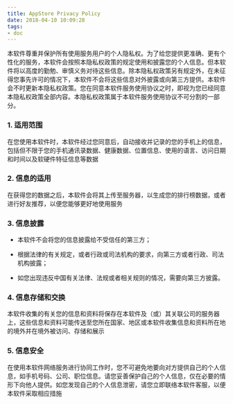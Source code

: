 ```yaml
---
title: AppStore Privacy Policy
date: 2018-04-10 10:09:28
tags:
- doc
---
```


本软件尊重并保护所有使用服务用户的个人隐私权。为了给您提供更准确、更有个性化的服务，本软件会按照本隐私权政策的规定使用和披露您的个人信息。但本软件将以高度的勤勉、审慎义务对待这些信息。除本隐私权政策另有规定外，在未征得您事先许可的情况下，本软件不会将这些信息对外披露或向第三方提供。本软件会不时更新本隐私权政策。您在同意本软件服务使用协议之时，即视为您已经同意本隐私权政策全部内容。本隐私权政策属于本软件服务使用协议不可分割的一部分。

### 1. 适用范围

在您使用本软件时，本软件经过您同意后，自动接收并记录的您的手机上的信息，包括但不限于您的手机通讯录数据、健康数据、位置信息、使用的语言、访问日期和时间以及软硬件特征信息等数据

### 2. 信息的适用

在获得您的数据之后，本软件会将其上传至服务器，以生成您的排行榜数据，或者进行好友推荐，以便您能够更好地使用服务

### 3. 信息披露

- 本软件不会将您的信息披露给不受信任的第三方；

- 根据法律的有关规定，或者行政或司法机构的要求，向第三方或者行政、司法机构披露；

- 如您出现违反中国有关法律、法规或者相关规则的情况，需要向第三方披露。

### 4. 信息存储和交换

本软件收集的有关您的信息和资料将保存在本软件及（或）其关联公司的服务器上，这些信息和资料可能传送至您所在国家、地区或本软件收集信息和资料所在地的境外并在境外被访问、存储和展示

### 5. 信息安全

在使用本软件网络服务进行协同工作时，您不可避免地要向对方提供自己的个人信息，如手机号码、公司、职位信息。请您妥善保护自己的个人信息，仅在必要的情形下向他人提供。如您发现自己的个人信息泄密，请您立即联络本软件客服，以便本软件采取相应措施
